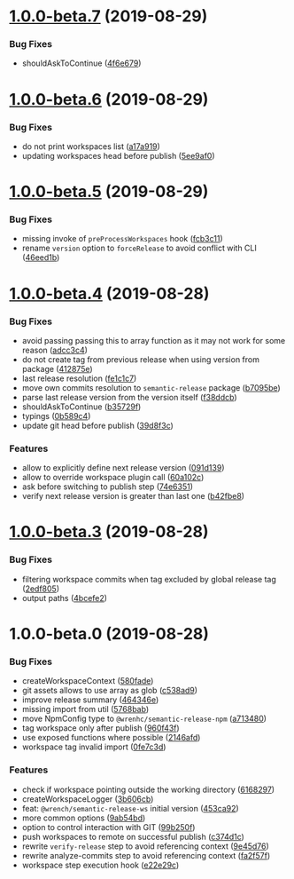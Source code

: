 # [1.0.0-beta.7](https://github.com/gavar/wrench/compare/v/semantic-release-ws/1.0.0-beta.6@beta...v/semantic-release-ws/1.0.0-beta.7@beta) (2019-08-29)


### Bug Fixes

* shouldAskToContinue ([4f6e679](https://github.com/gavar/wrench/commit/4f6e679))

# [1.0.0-beta.6](https://github.com/gavar/wrench/compare/v/semantic-release-ws/1.0.0-beta.5@beta...v/semantic-release-ws/1.0.0-beta.6@beta) (2019-08-29)


### Bug Fixes

* do not print workspaces list ([a17a919](https://github.com/gavar/wrench/commit/a17a919))
* updating workspaces head before publish ([5ee9af0](https://github.com/gavar/wrench/commit/5ee9af0))

# [1.0.0-beta.5](https://github.com/gavar/wrench/compare/v/semantic-release-ws/1.0.0-beta.4@beta...v/semantic-release-ws/1.0.0-beta.5@beta) (2019-08-29)


### Bug Fixes

* missing invoke of `preProcessWorkspaces` hook ([fcb3c11](https://github.com/gavar/wrench/commit/fcb3c11))
* rename `version` option to `forceRelease` to avoid conflict with CLI ([46eed1b](https://github.com/gavar/wrench/commit/46eed1b))

# [1.0.0-beta.4](https://github.com/gavar/wrench/compare/v/semantic-release-ws/1.0.0-beta.3@beta...v/semantic-release-ws/1.0.0-beta.4@beta) (2019-08-28)


### Bug Fixes

* avoid passing passing this to array function as it may not work for some reason ([adcc3c4](https://github.com/gavar/wrench/commit/adcc3c4))
* do not create tag from previous release when using version from package ([412875e](https://github.com/gavar/wrench/commit/412875e))
* last release resolution ([fe1c1c7](https://github.com/gavar/wrench/commit/fe1c1c7))
* move own commits resolution to `semantic-release` package ([b7095be](https://github.com/gavar/wrench/commit/b7095be))
* parse last release version from the version itself ([f38ddcb](https://github.com/gavar/wrench/commit/f38ddcb))
* shouldAskToContinue ([b35729f](https://github.com/gavar/wrench/commit/b35729f))
* typings ([0b589c4](https://github.com/gavar/wrench/commit/0b589c4))
* update git head before publish ([39d8f3c](https://github.com/gavar/wrench/commit/39d8f3c))


### Features

* allow to explicitly define next release version ([091d139](https://github.com/gavar/wrench/commit/091d139))
* allow to override workspace plugin call ([60a102c](https://github.com/gavar/wrench/commit/60a102c))
* ask before switching to publish step ([74e6351](https://github.com/gavar/wrench/commit/74e6351))
* verify next release version is greater than last one ([b42fbe8](https://github.com/gavar/wrench/commit/b42fbe8))



# [1.0.0-beta.3](https://github.com/gavar/wrench/compare/v/semantic-release-ws/1.0.0-beta.2@beta...v/semantic-release-ws/1.0.0-beta.3@beta) (2019-08-28)


### Bug Fixes

* filtering workspace commits when tag excluded by global release tag ([2edf805](https://github.com/gavar/wrench/commit/2edf805))
* output paths ([4bcefe2](https://github.com/gavar/wrench/commit/4bcefe2))



# 1.0.0-beta.0 (2019-08-28)


### Bug Fixes

* createWorkspaceContext ([580fade](https://github.com/gavar/wrench/commit/580fade))
* git assets allows to use array as glob ([c538ad9](https://github.com/gavar/wrench/commit/c538ad9))
* improve release summary ([464346e](https://github.com/gavar/wrench/commit/464346e))
* missing import from util ([5768bab](https://github.com/gavar/wrench/commit/5768bab))
* move NpmConfig type to `@wrenhc/semantic-release-npm` ([a713480](https://github.com/gavar/wrench/commit/a713480))
* tag workspace only after publish ([960f43f](https://github.com/gavar/wrench/commit/960f43f))
* use exposed functions where possible ([2146afd](https://github.com/gavar/wrench/commit/2146afd))
* workspace tag invalid import ([0fe7c3d](https://github.com/gavar/wrench/commit/0fe7c3d))


### Features

* check if workspace pointing outside the working directory ([6168297](https://github.com/gavar/wrench/commit/6168297))
* createWorkspaceLogger ([3b606cb](https://github.com/gavar/wrench/commit/3b606cb))
* feat: `@wrench/semantic-release-ws` initial version ([453ca92](https://github.com/gavar/wrench/commit/453ca92))
* more common options ([9ab54bd](https://github.com/gavar/wrench/commit/9ab54bd))
* option to control interaction with GIT ([99b250f](https://github.com/gavar/wrench/commit/99b250f))
* push workspaces to remote on successful publish ([c374d1c](https://github.com/gavar/wrench/commit/c374d1c))
* rewrite `verify-release` step to avoid referencing context ([9e45d76](https://github.com/gavar/wrench/commit/9e45d76))
* rewrite analyze-commits step to avoid referencing context ([fa2f57f](https://github.com/gavar/wrench/commit/fa2f57f))
* workspace step execution hook ([e22e29c](https://github.com/gavar/wrench/commit/e22e29c))
